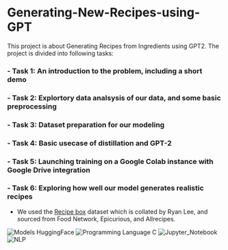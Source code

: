 # Generating-New-Recipes-using-GPT

This project is about Generating Recipes from Ingredients using GPT2. The project is divided into following tasks:

### - Task 1: An introduction to the problem, including a short demo
### - Task 2: Explortory data analsysis of our data, and some basic preprocessing
### - Task 3: Dataset preparation for our modeling
### - Task 4: Basic usecase of distillation and GPT-2
### - Task 5: Launching training on a Google Colab instance with Google Drive integration
### - Task 6: Exploring how well our model generates realistic recipes 
- We used the [Recipe box](https://eightportions.com/datasets/Recipes/#fn:1) dataset which is collated by Ryan Lee, and sourced from Food Network, Epicurious, and Allrecipes.

![Models HuggingFace](https://img.shields.io/badge/Models-Hugging_Face-yellow.svg)
![Programming Language C](https://img.shields.io/badge/Programming_Language-Python-blue.svg)
![Jupyter_Notebook](https://img.shields.io/badge/IPython_Notebook-Jupyter_Notebook-orange.svg)
![NLP](https://img.shields.io/badge/disciplines-NLP_,_LLM-green.svg)
